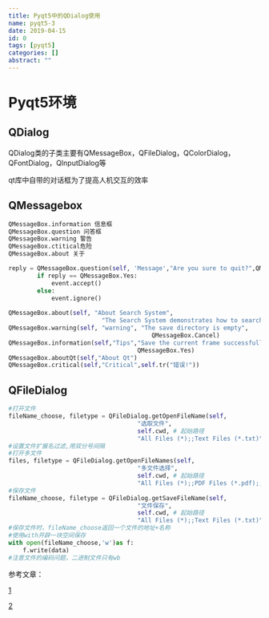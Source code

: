 ```yaml
---
title: Pyqt5中的QDialog使用
name: pyqt5-3
date: 2019-04-15
id: 0
tags: [pyqt5]
categories: []
abstract: ""
---
```



# Pyqt5环境

## QDialog

QDialog类的子类主要有QMessageBox，QFileDialog，QColorDialog，QFontDialog，QInputDialog等

qt库中自带的对话框为了提高人机交互的效率<!--more-->

## QMessagebox

```python
QMessageBox.information 信息框
QMessageBox.question 问答框
QMessageBox.warning 警告
QMessageBox.ctitical危险
QMessageBox.about 关于

reply = QMessageBox.question(self, 'Message',"Are you sure to quit?",QMessageBox.Yes,QMessageBox.No)
		if reply == QMessageBox.Yes:
			event.accept()
		else:
			event.ignore()
            
QMessageBox.about(self, "About Search System",
						  "The Search System demonstrates how to search images")
QMessageBox.warning(self, "warning", "The save directory is empty",
										QMessageBox.Cancel)
QMessageBox.information(self,"Tips","Save the current frame successfully!",
									QMessageBox.Yes)
QMessageBox.aboutQt(self,"About Qt")  
QMessageBox.critical(self,"Critical",self.tr("错误!"))  
```

## QFileDialog

```python
#打开文件
fileName_choose, filetype = QFileDialog.getOpenFileName(self,  
                                    "选取文件",  
                                    self.cwd, # 起始路径 
                                    "All Files (*);;Text Files (*.txt)")   
#设置文件扩展名过滤,用双分号间隔
#打开多文件
files, filetype = QFileDialog.getOpenFileNames(self,  
                                    "多文件选择",  
                                    self.cwd, # 起始路径 
                                    "All Files (*);;PDF Files (*.pdf);;Text Files (*.txt)")  
#保存文件
fileName_choose, filetype = QFileDialog.getSaveFileName(self,  
                                    "文件保存",  
                                    self.cwd, # 起始路径 
                                    "All Files (*);;Text Files (*.txt)")  
#保存文件时，fileName_choose返回一个文件的地址+名称
#使用with开辟一块空间保存
with open(fileName_choose,'w')as f:
    f.write(data)
#注意文件的编码问题，二进制文件只有wb
```

参考文章：

[1](https://blog.csdn.net/humanking7/article/details/80546728)

[2](https://blog.csdn.net/lingpy/article/details/80118597)


